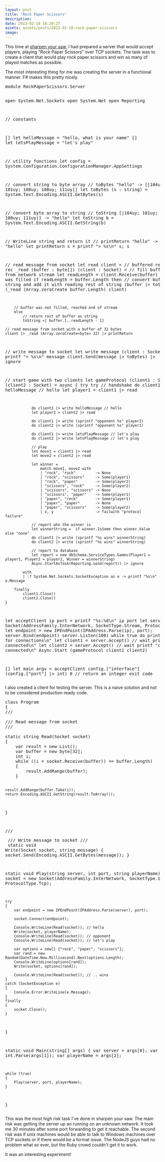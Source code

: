 ```yaml
---
layout: post
title: "Rock Paper Scissors"
description:
date: 2013-02-18 16:20:27
assets: assets/posts/2013-02-18-rock-paper-scissors
image: 
---
```


<p>This time at <a href="http://sys5.litemedia.se">sharpen your saw</a>, I had prepared a server that would accept players, playing "Rock Paper Scissors" over TCP sockets. The task was to create a client that would play rock paper scissors and win as many of played matches as possible.</p>
<p>The most interesting thing for me was creating the server in a functional manner. F# makes this pretty nicely.</p>
<pre class="brush:fsharp">module RockPaperScissors.Server

open System.Net.Sockets
open System.Net
open Reporting

// constants

[<Literal>]
let helloMessage = "hello, what is your name"
[<Literal>]
let letsPlayMessage = "let's play"

// utility functions
let config = System.Configuration.ConfigurationManager.AppSettings

// convert string to byte array
// toBytes "hello" -> [|104uy; 101uy; 108uy; 108uy; 111uy|]
let toBytes (s : string) = System.Text.Encoding.ASCII.GetBytes(s)

// convert byte array to string
// toString [|104uy; 101uy; 108uy; 108uy; 111uy|] -> "hello"
let toString b = System.Text.Encoding.ASCII.GetString(b)

// WriteLine string and return it
// printReturn "hello" -> "hello"
let printReturn s = printf "> %s\n" s; s

// read message from socket
let read client =
    // buffered read
    let rec _read (buffer : byte[]) (client : Socket) =
        // fill buffer with data from network stream
        let readLength = client.Receive(buffer)
        // buffer was filled
        if  readLength = buffer.Length then
            // convert buffer to string and add it with reading rest of string
            (buffer |> toString) + (_read (Array.zeroCreate<byte> buffer.Length) client)

        // buffer was not filled, reached end of stream
        else
            // return rest of buffer as string
            toString <| buffer.[..readLength - 1]

    // read message from socket with a buffer of 32 bytes
    client |> _read (Array.zeroCreate<byte> 32) |> printReturn

// write message to socket
let write message (client : Socket) =
        printf "< %s\n" message
        client.Send(message |> toBytes) |> ignore

// start game with two clients
let gameProtocol (client1 : Socket) (client2 : Socket) = async {
        try
            try
                // handshake
                do client1 |> write helloMessage // hello
                let player1 = client1 |> read 
        
                do client2 |> write helloMessage // hello
                let player2 = client2 |> read

                do client1 |> write (sprintf "opponent %s" player2)
                do client2 |> write (sprintf "opponent %s" player1)
        
                do client1 |> write letsPlayMessage // let's play
                do client2 |> write letsPlayMessage // let's play

                // play 
                let move1 = client1 |> read
                let move2 = client2 |> read

                let winner =
                    match move1, move2 with
                    | "rock", "rock"         -> None
                    | "rock", "scissors"     -> Some(player1)
                    | "rock", "paper"        -> Some(player2)
                    | "scissors", "rock"     -> Some(player2)
                    | "scissors", "scissors" -> None
                    | "scissors", "paper"    -> Some(player1)
                    | "paper", "rock"        -> Some(player1)
                    | "paper", "paper"       -> None
                    | "paper", "scissors"    -> Some(player2)
                    | x, y                   -> failwith "protocol failure"

                // report who the winner is
                let winnerString =  if winner.IsSome then winner.Value else "none"
                do client1 |> write (sprintf "%s wins" winnerString)
                do client2 |> write (sprintf "%s wins" winnerString)
                
                // report to database
                let report = new dbSchema.ServiceTypes.Games(Player1 = player1, Player2 = player2, Winner = winnerString)
                Async.StartAsTask(Reporting.send(report)) |> ignore

            with
            | :? System.Net.Sockets.SocketException as e -> printf "%s\n" e.Message

        finally
            client1.Close()
            client2.Close()
    }

let acceptClient ip port = 
    printf "%s:%d\n" ip port
    let server = new Socket(AddressFamily.InterNetwork, SocketType.Stream, ProtocolType.Tcp);
    let endpoint = new IPEndPoint(IPAddress.Parse(ip), port);
    server.Bind(endpoint)
    server.Listen(100)
    while true do
        printf "waiting for connections\n"
        let client1 = server.Accept() // wait
        printf "client connected\n"
        let client2 = server.Accept() // wait
        printf "client connected\n"
        Async.Start (gameProtocol client1 client2)

[<EntryPoint>]
let main argv = 
    acceptClient config.["interface"] (config.["port"] |> int)
    0 // return an integer exit code</pre>
<p>I also created a client for testing the server. This is a naive solution and not to be considered production ready code.</p>
<pre class="brush:csharp">class Program
{
/// <summary>
/// Read message from socket
/// </summary>
static string Read(Socket socket)
{
    var result = new List<byte>();
    var buffer = new byte[32];
    int i;
    while ((i = socket.Receive(buffer)) == buffer.Length)
    {
        result.AddRange(buffer);
    }

    result.AddRange(buffer.Take(i));
    return Encoding.ASCII.GetString(result.ToArray());
}

/// <summary>
/// Write message to socket
/// </summary>
static void Write(Socket socket, string message)
{
    socket.Send(Encoding.ASCII.GetBytes(message));
}

static void Play(string server, int port, string playerName)
{
    var socket = new Socket(AddressFamily.InterNetwork, SocketType.Stream, ProtocolType.Tcp);

    try
    {
        var endpoint = new IPEndPoint(IPAddress.Parse(server), port);

        socket.Connect(endpoint);

        Console.WriteLine(Read(socket)); // hello
        Write(socket, playerName);
        Console.WriteLine(Read(socket)); // opponent
        Console.WriteLine(Read(socket)); // let's play

        var options = new[] {"rock", "paper", "scissors"};
        var rand = new Random(DateTime.Now.Millisecond).Next(options.Length);
        Console.WriteLine(options[rand]);
        Write(socket, options[rand]);

        Console.WriteLine(Read(socket)); // .. wins
    }
    catch (SocketException e)
    {
        Console.Error.WriteLine(e.Message);
    }
    finally
    {
        socket.Close();
    }
}

static void Main(string[] args)
{
    var server = args[0];
    var port = int.Parse(args[1]);
    var playerName = args[2];

    while (true)
    {
        Play(server, port, playerName);
    }
}</pre>
<p>This was the most high risk task I've done in sharpen your saw. The main risk was getting the server up an running on an unknown network. It took me 30 minutes after some port forwarding to get it reachable. The second risk was if unix machines would be able to talk to Windows machines over TCP sockets or if there would be a format issue. The NodeJS guys had no problem what so ever, but the Ruby crowd couldn't get it to work.</p>
<p>It was an interesting experiment!</p>

